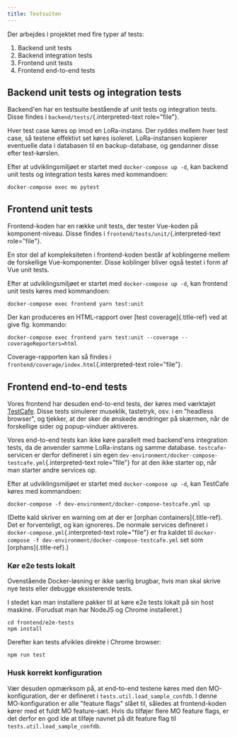 ```yaml
---
title: Testsuiten
---
```


Der arbejdes i projektet med fire typer af tests:

1.  Backend unit tests
2.  Backend integration tests
3.  Frontend unit tests
4.  Frontend end-to-end tests

## Backend unit tests og integration tests


Backend\'en har en testsuite bestående af unit tests og integration
tests. Disse findes i `backend/tests/`{.interpreted-text role="file"}.

Hver test case køres op imod en LoRa-instans. Der ryddes mellem hver
test case, så testene effektivt set køres isoleret. LoRa-instansen
kopierer eventuelle data i databasen til en backup-database, og
gendanner disse efter test-kørslen.

Efter at udviklingsmiljøet er startet med `docker-compose up -d`, kan
backend unit tests og integration tests køres med kommandoen:

``` {.bash}
docker-compose exec mo pytest
```

## Frontend unit tests


Frontend-koden har en række unit tests, der tester Vue-koden på
komponent-niveau. Disse findes i
`frontend/tests/unit/`{.interpreted-text role="file"}.

En stor del af kompleksiteten i frontend-koden består af koblingerne
mellem de forskellige Vue-komponenter. Disse koblinger bliver også
testet i form af Vue unit tests.

Efter at udviklingsmiljøet er startet med `docker-compose up -d`, kan
frontend unit tests køres med kommandoen:

``` {.bash}
docker-compose exec frontend yarn test:unit
```

Der kan produceres en HTML-rapport over [test coverage]{.title-ref} ved
at give flg. kommando:

``` {.bash}
docker-compose exec frontend yarn test:unit --coverage --coverageReporters=html
```

Coverage-rapporten kan så findes i
`frontend/coverage/index.html`{.interpreted-text role="file"}.

## Frontend end-to-end tests


Vores frontend har desuden end-to-end tests, der køres med værktøjet
[TestCafe](https://devexpress.github.io/testcafe/). Disse tests
simulerer museklik, tastetryk, osv. i en \"headless browser\", og
tjekker, at der sker de ønskede ændringer på skærmen, når de forskellige
sider og popup-vinduer aktiveres.

Vores end-to-end tests kan ikke køre parallelt med backend\'ens
integration tests, da de anvender samme LoRa-instans og samme database.
`testcafe`-servicen er derfor defineret i sin egen
`dev-environment/docker-compose-testcafe.yml`{.interpreted-text
role="file"} for at den ikke starter op, når man starter andre services
op.

Efter at udviklingsmiljøet er startet med `docker-compose up -d`, kan
TestCafe køres med kommandoen:

``` {.bash}
docker-compose -f dev-environment/docker-compose-testcafe.yml up
```

(Dette kald skriver en warning om at der er [orphan
containers]{.title-ref}. Det er forventeligt, og kan ignoreres. De
normale services defineret i `docker-compose.yml`{.interpreted-text
role="file"} er fra kaldet til
`docker-compose -f dev-environment/docker-compose-testcafe.yml` set som
[orphans]{.title-ref}.)

### Kør e2e tests lokalt


Ovenstående Docker-løsning er ikke særlig brugbar, hvis man skal skrive
nye tests eller debugge eksisterende tests.

I stedet kan man installere pakker til at køre e2e tests lokalt på sin
host maskine. (Forudsat man har NodeJS og Chrome installeret.)

``` {.bash}
cd frontend/e2e-tests
npm install
```

Derefter kan tests afvikles direkte i Chrome browser:

``` {.bash}
npm run test
```

### Husk korrekt konfiguration

Vær desuden opmærksom på, at end-to-end testene køres med den
MO-konfiguration, der er defineret i `tests.util.load_sample_confdb`. I
denne MO-konfiguration er alle \"feature flags\" slået til, således at
frontend-koden kører med et fuldt MO feature-sæt. Hvis du tilføjer flere
MO feature flags, er det derfor en god ide at tilføje navnet på dit
feature flag til `tests.util.load_sample_confdb`.
